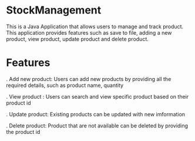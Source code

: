 # StockManagement
This is a Java Application that allows users to manage and track product. This application provides features such as save to file, adding a new product, view product, update product and delete product. 
# Features 
. Add new product: Users can add new products by providing all the required details, such as product name, quantity

. View product : Users can search and view specific product based on their product id 

. Update product: Existing products can be updated with new imformation 

. Delete product: Product that are not available can be deleted by providing the product id
